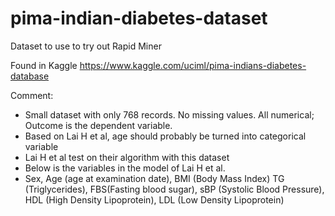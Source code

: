 # pima-indian-diabetes-dataset

Dataset to use to try out Rapid Miner

Found in Kaggle 
https://www.kaggle.com/uciml/pima-indians-diabetes-database

Comment: 
- Small dataset with only 768 records. No missing values. All numerical; Outcome is the dependent variable. 
- Based on Lai H et al, age should probably be turned into categorical variable 
- Lai H et al test on their algorithm with this dataset
- Below is the variables in the model of Lai H et al. 
- Sex, Age (age at examination date), BMI (Body Mass Index) TG (Triglycerides), FBS(Fasting blood sugar), sBP (Systolic Blood Pressure), HDL (High Density Lipoprotein), LDL (Low Density Lipoprotein)  


